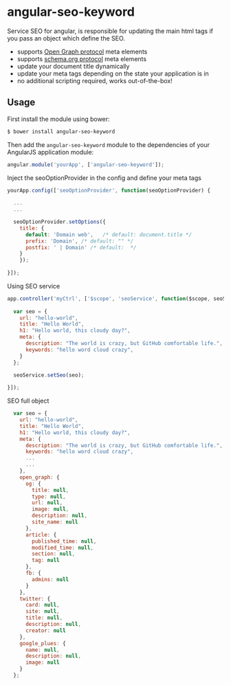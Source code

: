 # angular-seo-keyword

Service SEO for angular, is responsible for updating the main html tags if you pass an object which define the SEO.

- supports [Open Graph protocol](http://ogp.me/) meta elements
- supports [schema.org protocol](http://schema.org/) meta elements
- update your document title dynamically
- update your meta tags depending on the state your application is in
- no additional scripting required, works out-of-the-box!


## Usage

First install the module using bower:
 
```bash
$ bower install angular-seo-keyword
```

Then add the `angular-seo-keyword` module to the dependencies of your AngularJS application module:

```javascript
angular.module('yourApp', ['angular-seo-keyword']);
```

Inject the seoOptionProvider in the config and define your meta tags

```javascript
yourApp.config(['seoOptionProvider', function(seoOptionProvider) {
  
  ...
  ...

  seoOptionProvider.setOptions({
    title: {
      default: 'Domain web',   /* default: document.title */
      prefix: 'Domain', /* default: "" */
      postfix: ' | Domain' /* default:  */
    }
	});
	
}]);
```

Using SEO service

```javascript
app.controller('myCtrl', ['$scope', 'seoService', function($scope, seoService) { 
  
  var seo = {
    url: "hello-world",
    title: "Hello World",
    h1: "Hello world, this cloudy day?",
    meta: {
      description: "The world is crazy, but GitHub comfortable life.",
      keywords: "hello word cloud crazy",
    }
  };
  
  seoService.setSeo(seo);

}]);
```

SEO full object

```javascript
  var seo = {
    url: "hello-world",
    title: "Hello World",
    h1: "Hello world, this cloudy day?",
    meta: {
      description: "The world is crazy, but GitHub comfortable life.",
      keywords: "hello word cloud crazy",
      ...
      ...
    },
    open_graph: {
      og: {
        title: null,
        type: null,
        url: null,
        image: null,
        description: null,
        site_name: null
      },
      article: {
        published_time: null,
        modified_time: null,
        section: null,
        tag: null
      },
      fb: {
        admins: null
      }
    },
    twitter: {
      card: null,
      site: null,
      title: null,
      description: null,
      creator: null
    },
    google_plues: {
      name: null,
      description: null,
      image: null
    }
  };
```
